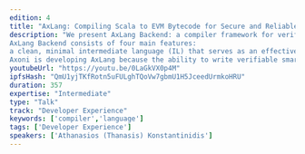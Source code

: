 ```yaml
---
edition: 4
title: "AxLang: Compiling Scala to EVM Bytecode for Secure and Reliable Ethereum Smart Contracts"
description: "We present AxLang Backend: a compiler framework for verifiable Ethereum smart contracts, and Axoni’s first step toward releasing an open source full-stack Scala compiler for the Ethereum Virtual Machine (EVM). AxLang Backend significantly improves the ability to optimize, analyze, and verify/audit smart contracts through a standard intermediate representation (IR), a compiler norm that hasn’t previously been used by EVM compilers. Additionally, AxLang Backend can be used by other compilers to target the EVM in a more efficient manner.
AxLang Backend consists of four main features:
a clean, minimal intermediate language (IL) that serves as an effective compiler target as well as a human readable/writable languagea standard three-address code IR that is convertible to a static single assignment (SSA) form, as is common in widely-used general purpose compiler frameworksa retargetable code-generation module that converts IR into the desired executable codea decompiler that constructs the above IR from Ethereum bytecode produced by other compilers like Solidity.
Axoni is developing AxLang because the ability to write verifiable smart contracts is critical to our clients' broad adoption of this technology. AxLang Backend is the underlying structure that makes it possible for AxLang and other high-level languages to efficiently target the EVM."
youtubeUrl: "https://youtu.be/0LaGkVX0p4M"
ipfsHash: "QmU1yjTKfRotn5uFULghTQoVw7gbmU1H5JceedUrmkoHRU"
duration: 357
expertise: "Intermediate"
type: "Talk"
track: "Developer Experience"
keywords: ['compiler','language']
tags: ['Developer Experience']
speakers: ['Athanasios (Thanasis) Konstantinidis']
---
```

